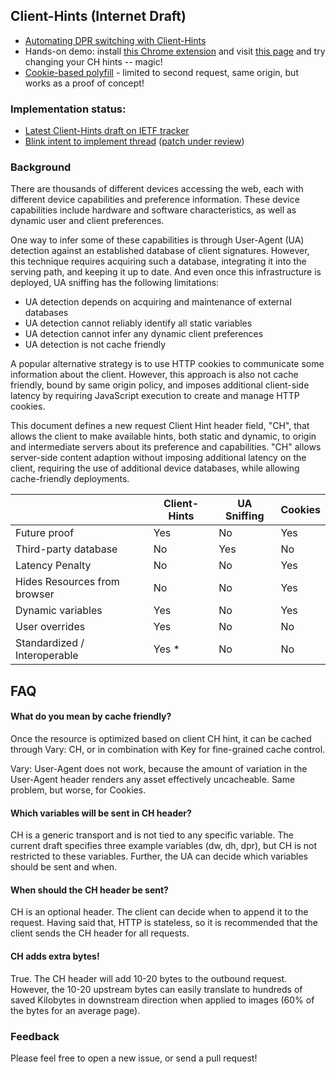 ## Client-Hints (Internet Draft)

* [Automating DPR switching with Client-Hints](http://www.igvita.com/2013/08/29/automating-dpr-switching-with-client-hints/)
* Hands-on demo: install [this Chrome extension](https://chrome.google.com/webstore/detail/client-hints/gdghpgmkfaedgngmnahnaaegpacanlef) and visit [this page](http://www.igvita.com/downloads/ch/) and try changing your CH hints -- magic!
* [Cookie-based polyfill](https://github.com/jonathantneal/http-client-hints) - limited to second request, same origin, but works as a proof of concept!

### Implementation status:

* [Latest Client-Hints draft on IETF tracker](http://tools.ietf.org/html/draft-grigorik-http-client-hints)
* [Blink intent to implement thread](https://groups.google.com/a/chromium.org/d/msg/blink-dev/c38s7y6dH-Q/bNFczRZj5MsJ) ([patch under review](https://codereview.chromium.org/23654014))


### Background

There are thousands of different devices accessing the web, each with different device capabilities and preference information. These device capabilities include hardware and software characteristics, as well as dynamic user and client preferences.

One way to infer some of these capabilities is through User-Agent (UA) detection against an established database of client signatures. However, this technique requires acquiring such a database, integrating it into the serving path, and keeping it up to date. And even once this infrastructure is deployed, UA sniffing has the following limitations:

  - UA detection depends on acquiring and maintenance of external databases
  - UA detection cannot reliably identify all static variables
  - UA detection cannot infer any dynamic client preferences
  - UA detection is not cache friendly

A popular alternative strategy is to use HTTP cookies to communicate some information about the client. However, this approach is also not cache friendly, bound by same origin policy, and imposes additional client-side latency by requiring JavaScript execution to create and manage HTTP cookies.

This document defines a new request Client Hint header field, "CH", that allows the client to make available hints, both static and dynamic, to origin and intermediate servers about its preference and capabilities. "CH" allows server-side content adaption without imposing additional latency on the client, requiring the use of additional device databases, while allowing cache-friendly deployments.

<table>
<thead>
  <tr>
    <th></th>
    <th>Client-Hints</th>
    <th>UA Sniffing</th>
    <th>Cookies</th>
  </tr>
</thead>
<tbody>
  <tr>
    <td>Future proof</td>
    <td>Yes</td>
    <td>No</td>
    <td>Yes</td>
  </tr>
  <tr>
    <td>Third-party database</td>
    <td>No</td>
    <td>Yes</td>
    <td>No</td>
  </tr>
  <tr>
    <td>Latency Penalty</td>
    <td>No</td>
    <td>No</td>
    <td>Yes</td>
  </tr>
  <tr>
    <td>Hides Resources from browser</td>
    <td>No</td>
    <td>No</td>
    <td>Yes</td>
  </tr>
  <tr>
    <td>Dynamic variables</td>
    <td>Yes</td>
    <td>No</td>
    <td>Yes</td>
  </tr>
  <tr>
    <td>User overrides</td>
    <td>Yes</td>
    <td>No</td>
    <td>No</td>
  </tr>
  <tr>
    <td>Standardized / Interoperable</td>
    <td>Yes *</td>
    <td>No</td>
    <td>No</td>
  </tr>
</tbody>
</table>

## FAQ

#### What do you mean by cache friendly?

Once the resource is optimized based on client CH hint, it can be cached through Vary: CH, or in combination with Key for fine-grained cache control.

Vary: User-Agent does not work, because the amount of variation in the User-Agent header renders any asset effectively uncacheable. Same problem, but worse, for Cookies.

#### Which variables will be sent in CH header?

CH is a generic transport and is not tied to any specific variable. The current draft specifies three example variables (dw, dh, dpr), but CH is not restricted to these variables. Further, the UA can decide which variables should be sent and when.

#### When should the CH header be sent?

CH is an optional header. The client can decide when to append it to the request. Having said that, HTTP is stateless, so it is recommended that the client sends the CH header for all requests.

#### CH adds extra bytes!

True. The CH header will add 10-20 bytes to the outbound request. However, the 10-20 upstream bytes can easily translate to hundreds of saved Kilobytes in downstream direction when applied to images (60% of the bytes for an average page).

### Feedback

Please feel free to open a new issue, or send a pull request!
